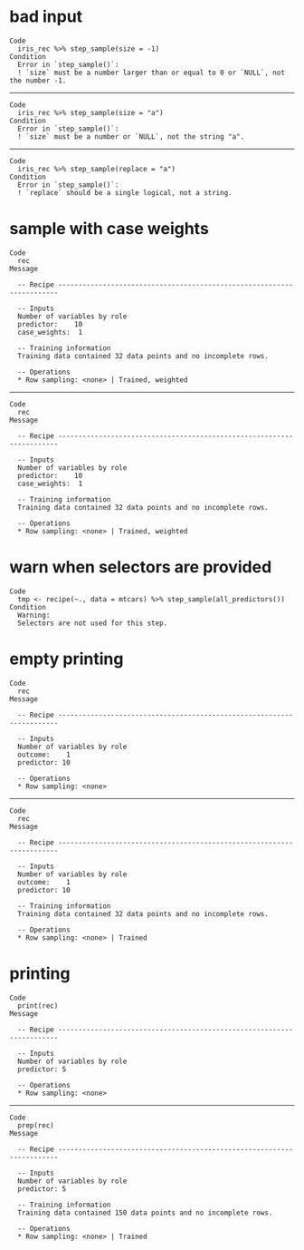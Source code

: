 # bad input

    Code
      iris_rec %>% step_sample(size = -1)
    Condition
      Error in `step_sample()`:
      ! `size` must be a number larger than or equal to 0 or `NULL`, not the number -1.

---

    Code
      iris_rec %>% step_sample(size = "a")
    Condition
      Error in `step_sample()`:
      ! `size` must be a number or `NULL`, not the string "a".

---

    Code
      iris_rec %>% step_sample(replace = "a")
    Condition
      Error in `step_sample()`:
      ! `replace` should be a single logical, not a string.

# sample with case weights

    Code
      rec
    Message
      
      -- Recipe ----------------------------------------------------------------------
      
      -- Inputs 
      Number of variables by role
      predictor:    10
      case_weights:  1
      
      -- Training information 
      Training data contained 32 data points and no incomplete rows.
      
      -- Operations 
      * Row sampling: <none> | Trained, weighted

---

    Code
      rec
    Message
      
      -- Recipe ----------------------------------------------------------------------
      
      -- Inputs 
      Number of variables by role
      predictor:    10
      case_weights:  1
      
      -- Training information 
      Training data contained 32 data points and no incomplete rows.
      
      -- Operations 
      * Row sampling: <none> | Trained, weighted

# warn when selectors are provided

    Code
      tmp <- recipe(~., data = mtcars) %>% step_sample(all_predictors())
    Condition
      Warning:
      Selectors are not used for this step.

# empty printing

    Code
      rec
    Message
      
      -- Recipe ----------------------------------------------------------------------
      
      -- Inputs 
      Number of variables by role
      outcome:    1
      predictor: 10
      
      -- Operations 
      * Row sampling: <none>

---

    Code
      rec
    Message
      
      -- Recipe ----------------------------------------------------------------------
      
      -- Inputs 
      Number of variables by role
      outcome:    1
      predictor: 10
      
      -- Training information 
      Training data contained 32 data points and no incomplete rows.
      
      -- Operations 
      * Row sampling: <none> | Trained

# printing

    Code
      print(rec)
    Message
      
      -- Recipe ----------------------------------------------------------------------
      
      -- Inputs 
      Number of variables by role
      predictor: 5
      
      -- Operations 
      * Row sampling: <none>

---

    Code
      prep(rec)
    Message
      
      -- Recipe ----------------------------------------------------------------------
      
      -- Inputs 
      Number of variables by role
      predictor: 5
      
      -- Training information 
      Training data contained 150 data points and no incomplete rows.
      
      -- Operations 
      * Row sampling: <none> | Trained

